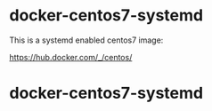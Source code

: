 # docker-centos7-systemd
This is a systemd enabled centos7 image:

https://hub.docker.com/_/centos/
# docker-centos7-systemd
